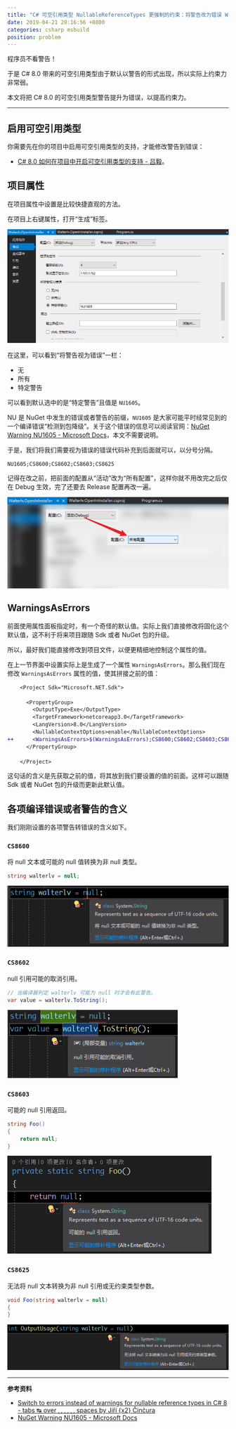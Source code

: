 ```yaml
---
title: "C# 可空引用类型 NullableReferenceTypes 更强制的约束：将警告改为错误 WarningsAsErrors"
date: 2019-04-21 20:16:56 +0800
categories: csharp msbuild
position: problem
---
```


程序员不看警告！

于是 C# 8.0 带来的可空引用类型由于默认以警告的形式出现，所以实际上约束力非常弱。

本文将把 C# 8.0 的可空引用类型警告提升为错误，以提高约束力。

---

<div id="toc"></div>

## 启用可空引用类型

你需要先在你的项目中启用可空引用类型的支持，才能修改警告到错误：

- [C# 8.0 如何在项目中开启可空引用类型的支持 - 吕毅](/post/how-to-enable-nullable-reference-types.html)。

## 项目属性

在项目属性中设置是比较快捷直观的方法。

在项目上右键属性，打开“生成”标签。

![项目属性](/static/posts/2019-04-21-19-40-24.png)

在这里，可以看到“将警告视为错误”一栏：

- 无
- 所有
- 特定警告

可以看到默认选中的是“特定警告”且值是 `NU1605`。

NU 是 NuGet 中发生的错误或者警告的前缀，`NU1605` 是大家可能平时经常见到的一个编译错误“检测到包降级”。关于这个错误的信息可以阅读官网：[NuGet Warning NU1605 - Microsoft Docs](https://docs.microsoft.com/en-us/nuget/reference/errors-and-warnings/nu1605)，本文不需要说明。

于是，我们将我们需要视为错误的错误代码补充到后面就可以，以分号分隔。

```
NU1605;CS8600;CS8602;CS8603;CS8625
```

记得在改之前，把前面的配置从“活动”改为“所有配置”，这样你就不用改完之后仅在 Debug 生效，完了还要去 Release 配置再改一遍。

![改为所有配置](/static/posts/2019-04-21-19-46-46.png)

## WarningsAsErrors

前面使用属性面板指定时，有一个奇怪的默认值。实际上我们直接修改将固化这个默认值，这不利于将来项目跟随 Sdk 或者 NuGet 包的升级。

所以，最好我们能直接修改到项目文件，以便更精细地控制这个属性的值。

在上一节界面中设置实际上是生成了一个属性 `WarningsAsErrors`。那么我们现在修改 `WarningsAsErrors` 属性的值，使其拼接之前的值：

```diff
    <Project Sdk="Microsoft.NET.Sdk">
    
      <PropertyGroup>
        <OutputType>Exe</OutputType>
        <TargetFramework>netcoreapp3.0</TargetFramework>
        <LangVersion>8.0</LangVersion>
        <NullableContextOptions>enable</NullableContextOptions>
++      <WarningsAsErrors>$(WarningsAsErrors);CS8600;CS8602;CS8603;CS8625</WarningsAsErrors>
      </PropertyGroup>
    
    </Project>
```

这句话的含义是先获取之前的值，将其放到我们要设置的值的前面。这样可以跟随 Sdk 或者 NuGet 包的升级而更新此默认值。

## 各项编译错误或者警告的含义

我们刚刚设置的各项警告转错误的含义如下。

### `CS8600`

将 null 文本或可能的 null 值转换为非 null 类型。

```csharp
string walterlv = null;
```

![CS8600](/static/posts/2019-04-21-20-07-16.png)

### `CS8602`

null 引用可能的取消引用。

```csharp
// 当编译器判定 walterlv 可能为 null 时才会有此警告。
var value = walterlv.ToString();
```

![CS8602](/static/posts/2019-04-21-20-08-52.png)

### `CS8603`

可能的 null 引用返回。

```csharp
string Foo()
{
    return null;
}
```

![CS8603](/static/posts/2019-04-21-20-12-35.png)

### `CS8625`

无法将 null 文本转换为非 null 引用或无约束类型参数。

```csharp
void Foo(string walterlv = null)
{
}
```

![CS8625](/static/posts/2019-04-21-20-10-39.png)

---

**参考资料**

- [Switch to errors instead of warnings for nullable reference types in C# 8 - tabs ↹ over ␣ ␣ ␣ spaces by Jiří {x2} Činčura](https://www.tabsoverspaces.com/233764-switch-to-errors-instead-of-warnings-for-nullable-reference-types-in-csharp-8)
- [NuGet Warning NU1605 - Microsoft Docs](https://docs.microsoft.com/en-us/nuget/reference/errors-and-warnings/nu1605)
